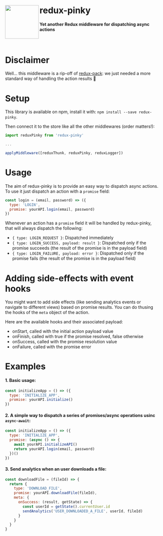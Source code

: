 # redux-pinky <img src="http://vignette3.wikia.nocookie.net/pacman/images/1/1f/PinkyNew.png/revision/latest?cb=20160603182431" width="110" align="left">
#### Yet another Redux middleware for dispatching async actions
<br/>

# Disclaimer
Well... this middleware is a rip-off of [redux-pack](https://github.com/lelandrichardson/redux-pack): we just needed a more standard way of handling the action results :shaved_ice:

# Setup
This library is available on npm, install it with: `npm install --save redux-pinky`.

Then connect it to the store like all the other middlewares (order matters!):
```javascript
import reduxPinky from 'redux-pinky'

...

applyMiddleware([reduxThunk, reduxPinky, reduxLogger])
```

# Usage
The aim of redux-pinky is to provide an easy way to dispatch async actions.  
To use it just dispatch an action with a `promise` field:  
```javascript
const login = (email, password) => ({
  type: 'LOGIN',
  promise: yourAPI.login(email, password)
})
```

Whenever an action has a `promise` field it will be handled by redux-pinky, that will always dispatch the following:
- `{ type: LOGIN_REQUEST }`: Dispatched immediately
- `{ type: LOGIN_SUCCESS, payload: result }`: Dispatched only if the promise succeeds (the result of the promise is in the payload field)
- `{ type: LOGIN_FAILURE, payload: error }`: Dispatched only if the promise fails (the result of the promise is in the payload field)
  
# Adding side-effects with event hooks
You might want to add side effects (like sending analytics events or navigate to different views) based on promise results.
You can do thusing the hooks of the `meta` object of the action.

Here are the available hooks and their associated payload:
- onStart, called with the initial action payload value
- onFinish, called with true if the promise resolved, false otherwise
- onSuccess, called with the promise resolution value
- onFailure, called with the promise error

# Examples
#### 1. Basic usage:
```javascript
const initializeApp = () => ({
  type: 'INITIALIZE_APP',
  promise: yourAPI.initialize()
})
```
#### 2. A simple way to dispatch a series of promises/async operations usinc `async-await`:
```javascript
const initializeApp = () => ({
  type: 'INITIALIZE_APP',
  promise: (async () => {
    await yourAPI.initializeAPI()
    return yourAPI.login(email, password)
  })()
})
```
#### 3. Send analytics when an user downloads a file:
```javascript
const downloadFile = (fileId) => {
  return {
    type: 'DOWNLOAD_FILE',
    promise: yourAPI.downloadFile(fileId),
    meta: {
      onSuccess: (result, getState) => {
        const userId = getState().currentUser.id
        sendAnalytics('USER_DOWNLOADED_A_FILE', userId, fileId)
      }
    }
  }
}
```

